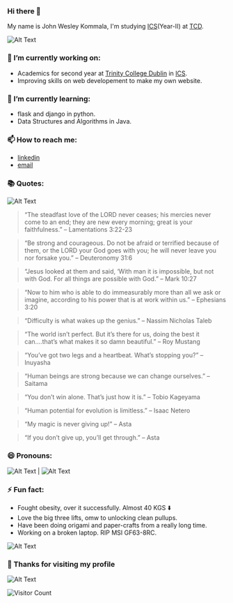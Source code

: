 ### Hi there 👋

My name is John Wesley Kommala, I'm studying [ICS](https://www.scss.tcd.ie/undergraduate/computer-science/)(Year-II) at [TCD](https://www.tcd.ie/).


![Alt Text](https://media.giphy.com/media/I5bk7sUToEBxe/giphy.gif) 

### 🔭 I’m currently working on:
  - Academics for second year at [Trinity College Dublin](https://www.tcd.ie/) in [ICS](https://www.scss.tcd.ie/undergraduate/computer-science/).
  - Improving skills on web developement to make my own website.
### 🌱 I’m currently learning:
  - flask and django in python.
  - Data Structures and Algorithms in Java.
  
### 📫 How to reach me: 
  - [linkedin](https://www.linkedin.com/in/john-wesley-kommala-920739197/)
  - [email](mailto:kjwesley2002@gmail.com)
### 📚 Quotes:

![Alt Text](https://media.giphy.com/media/dCdTUwSva7GOzPAcf3/source.gif)


> “The steadfast love of the LORD never ceases; his mercies never come to an end; they are new every morning; great is your faithfulness.” – Lamentations 3:22-23

> “Be strong and courageous. Do not be afraid or terrified because of them, or the LORD your God goes with you; he will never leave you nor forsake you.” – Deuteronomy 31:6

> “Jesus looked at them and said, ‘With man it is impossible, but not with God. For all things are possible with God.” – Mark 10:27

> “Now to him who is able to do immeasurably more than all we ask or imagine, according to his power that is at work within us.” – Ephesians 3:20

> “Difficulty is what wakes up the genius.” – Nassim Nicholas Taleb

> “The world isn’t perfect. But it’s there for us, doing the best it can….that’s what makes it so damn beautiful.” – Roy Mustang

> “You’ve got two legs and a heartbeat. What’s stopping you?” – Inuyasha

> “Human beings are strong because we can change ourselves.” – Saitama

> “You don’t win alone. That’s just how it is.” – Tobio Kageyama

> “Human potential for evolution is limitless.” – Isaac Netero

> “My magic is never giving up!” – Asta

> “If you don’t give up, you’ll get through.” – Asta
### 😄 Pronouns: 
![Alt Text](https://media.giphy.com/media/fu8GmsXKFzgOjMgjLp/giphy.gif) | ![Alt Text](https://media.giphy.com/media/efyYRnym8v1Th8sJ0K/giphy.gif)

### ⚡ Fun fact:
 - Fought obesity, over it successfully. Almost 40 KGS ⬇️
 - Love the big three lifts, omw to unlocking clean pullups.
 - Have been doing origami and paper-crafts from a really long time.
 - Working on a broken laptop. RIP MSI GF63-8RC.
 
![Alt Text](https://media.giphy.com/media/aFTt8wvDtqKCQ/giphy.gif)

 
### 🙏 Thanks for visiting my profile

![Alt Text](https://media.giphy.com/media/6tHy8UAbv3zgs/giphy.gif)

![Visitor Count](https://profile-counter.glitch.me/JohnWesleyK/count.svg)
<!--
**JohnWesleyK/JohnWesleyK** is a ✨ _special_ ✨ repository because its `README.md` (this file) appears on your GitHub profile.

Here are some ideas to get you started:

- 🔭 I’m currently working on ...
- 🌱 I’m currently learning ...
- 👯 I’m looking to collaborate on ...
- 🤔 I’m looking for help with ...
- 💬 Ask me about ...
- 📫 How to reach me: ...
- 😄 Pronouns: ...
- ⚡ Fun fact: ...
-->
